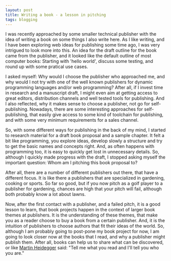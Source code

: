 ```yaml
---
layout: post
title: Writing a book - a lesson in pitching
tags: blogging
---
```

I was recently approached by some smaller technical publisher with the idea of writing a book on some things I also write here. As I like writing, and I have been exploring web ideas for publishing some time ago, I was very intrigued to look more into this. An idea for the draft outline for the book came from the publisher, and it looked like the default outline of most computer books: Starting with 'hello world', discuss some testing, and round up with some pratical use cases.

I asked myself: Why would I choose the publisher who approached me, and why would I not try with one of the well known publishers for dynamic programming languages and/or web programming? After all, if I invest time in research and a manuscript draft, I might even aim at getting access to great editors, distribution channels and well tested tools for publishing. And I also reflected, why it makes sense to choose a publisher, not go for self-publishing. Nowadays, there are some interesting approaches for self-publishing, that easily give access to some kind of toolchain for publishing, and with some very minimum requirements for a sales channel. 

So, with some different ways for publishing in the back of my mind, I started to research material for a draft book proposal and a sample chapter. It felt a bit like programming, you explore ideas, develop slowly a structure and try to get the basic names and concepts right. And, as often happens with programming too, it is easy to quickly get lost in unnecessary details. So, although I quickly made progress with the draft, I stopped asking myself the important question: Whom am I pitching this book proposal to?

After all, there are a number of different publishers out there, that have a different focus. It is like there a publishers that are specialized in gardening, cooking or sports. So far so good, but if you now pitch as a golf player to a publisher for gardening, chances are high that your pitch will fail, although both probably know a lot about lawns.

Now, after the first contact with a publisher, and a failed pitch, it is a good lesson to learn, that book projects happen in the context of larger book themes at publishers. It is the understanding of these themes, that make you as a reader choose to buy a book from a certain publisher. And, it is the intuition of publishers to choose authors that fit their ideas of the world. So, although I am probably going to post-pone my book project for now, I am going to look closer now at the books that I read, and why a publisher might publish them. After all, books can help us to share what can be discovered, or like [Martin Heidegger](http://en.wikipedia.org/wiki/Martin_Heidegger) said: "Tell me what you read and I'll tell you who you are."

